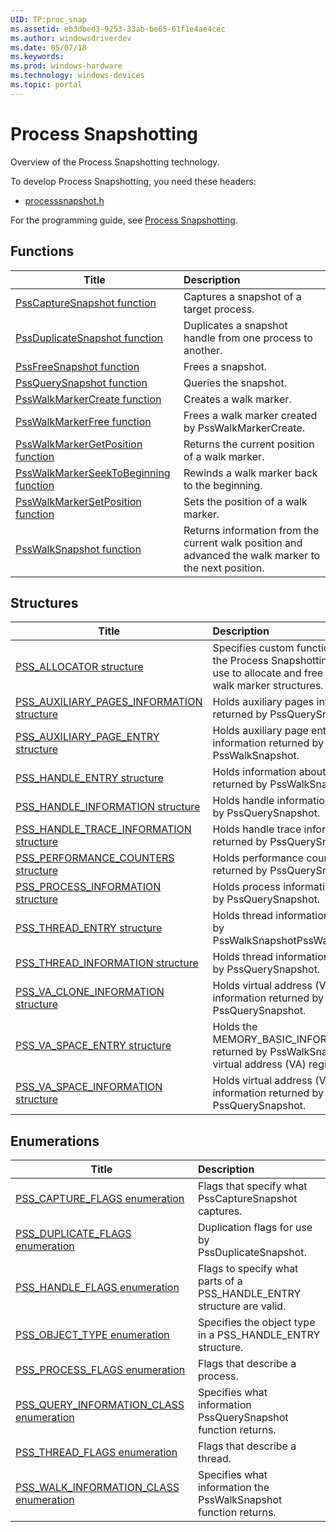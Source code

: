 ```yaml
---
UID: TP:proc_snap
ms.assetid: eb3dbed3-9253-33ab-be65-61f1e4ae4cec
ms.author: windowsdriverdev
ms.date: 05/07/18
ms.keywords: 
ms.prod: windows-hardware
ms.technology: windows-devices
ms.topic: portal
---
```


# Process Snapshotting



Overview of the Process Snapshotting technology.

To develop Process Snapshotting, you need these headers:

 * [processsnapshot.h](..\processsnapshot\index.md)

For the programming guide, see [Process Snapshotting](https://review.docs.microsoft.com/en-us/win32-test/proc_snap).

## Functions

| Title   | Description   |
| ---- |:---- |
| [PssCaptureSnapshot function](..\processsnapshot\nf-processsnapshot-psscapturesnapshot.md) | Captures a snapshot of a target process. |
| [PssDuplicateSnapshot function](..\processsnapshot\nf-processsnapshot-pssduplicatesnapshot.md) | Duplicates a snapshot handle from one process to another. |
| [PssFreeSnapshot function](..\processsnapshot\nf-processsnapshot-pssfreesnapshot.md) | Frees a snapshot. |
| [PssQuerySnapshot function](..\processsnapshot\nf-processsnapshot-pssquerysnapshot.md) | Queries the snapshot. |
| [PssWalkMarkerCreate function](..\processsnapshot\nf-processsnapshot-psswalkmarkercreate.md) | Creates a walk marker. |
| [PssWalkMarkerFree function](..\processsnapshot\nf-processsnapshot-psswalkmarkerfree.md) | Frees a walk marker created by PssWalkMarkerCreate. |
| [PssWalkMarkerGetPosition function](..\processsnapshot\nf-processsnapshot-psswalkmarkergetposition.md) | Returns the current position of a walk marker. |
| [PssWalkMarkerSeekToBeginning function](..\processsnapshot\nf-processsnapshot-psswalkmarkerseektobeginning.md) | Rewinds a walk marker back to the beginning. |
| [PssWalkMarkerSetPosition function](..\processsnapshot\nf-processsnapshot-psswalkmarkersetposition.md) | Sets the position of a walk marker. |
| [PssWalkSnapshot function](..\processsnapshot\nf-processsnapshot-psswalksnapshot.md) | Returns information from the current walk position and advanced the walk marker to the next position. |

## Structures

| Title   | Description   |
| ---- |:---- |
| [PSS_ALLOCATOR structure](..\processsnapshot\ns-processsnapshot-pss_allocator.md) | Specifies custom functions which the Process Snapshotting functions use to allocate and free the internal walk marker structures. |
| [PSS_AUXILIARY_PAGES_INFORMATION structure](..\processsnapshot\ns-processsnapshot-pss_auxiliary_pages_information.md) | Holds auxiliary pages information returned by PssQuerySnapshot. |
| [PSS_AUXILIARY_PAGE_ENTRY structure](..\processsnapshot\ns-processsnapshot-pss_auxiliary_page_entry.md) | Holds auxiliary page entry information returned by PssWalkSnapshot. |
| [PSS_HANDLE_ENTRY structure](..\processsnapshot\ns-processsnapshot-pss_handle_entry.md) | Holds information about a handle returned by PssWalkSnapshot. |
| [PSS_HANDLE_INFORMATION structure](..\processsnapshot\ns-processsnapshot-pss_handle_information.md) | Holds handle information returned by PssQuerySnapshot. |
| [PSS_HANDLE_TRACE_INFORMATION structure](..\processsnapshot\ns-processsnapshot-pss_handle_trace_information.md) | Holds handle trace information returned by PssQuerySnapshot. |
| [PSS_PERFORMANCE_COUNTERS structure](..\processsnapshot\ns-processsnapshot-pss_performance_counters.md) | Holds performance counters returned by PssQuerySnapshot. |
| [PSS_PROCESS_INFORMATION structure](..\processsnapshot\ns-processsnapshot-pss_process_information.md) | Holds process information returned by PssQuerySnapshot. |
| [PSS_THREAD_ENTRY structure](..\processsnapshot\ns-processsnapshot-pss_thread_entry.md) | Holds thread information returned by PssWalkSnapshotPssWalkSnapshot. |
| [PSS_THREAD_INFORMATION structure](..\processsnapshot\ns-processsnapshot-pss_thread_information.md) | Holds thread information returned by PssQuerySnapshot. |
| [PSS_VA_CLONE_INFORMATION structure](..\processsnapshot\ns-processsnapshot-pss_va_clone_information.md) | Holds virtual address (VA) clone information returned by PssQuerySnapshot. |
| [PSS_VA_SPACE_ENTRY structure](..\processsnapshot\ns-processsnapshot-pss_va_space_entry.md) | Holds the MEMORY_BASIC_INFORMATION returned by PssWalkSnapshot for a virtual address (VA) region. |
| [PSS_VA_SPACE_INFORMATION structure](..\processsnapshot\ns-processsnapshot-pss_va_space_information.md) | Holds virtual address (VA) space information returned by PssQuerySnapshot. |

## Enumerations

| Title   | Description   |
| ---- |:---- |
| [PSS_CAPTURE_FLAGS enumeration](..\processsnapshot\ne-processsnapshot-pss_capture_flags.md) | Flags that specify what PssCaptureSnapshot captures. |
| [PSS_DUPLICATE_FLAGS enumeration](..\processsnapshot\ne-processsnapshot-pss_duplicate_flags.md) | Duplication flags for use by PssDuplicateSnapshot. |
| [PSS_HANDLE_FLAGS enumeration](..\processsnapshot\ne-processsnapshot-pss_handle_flags.md) | Flags to specify what parts of a PSS_HANDLE_ENTRY structure are valid. |
| [PSS_OBJECT_TYPE enumeration](..\processsnapshot\ne-processsnapshot-pss_object_type.md) | Specifies the object type in a PSS_HANDLE_ENTRY structure. |
| [PSS_PROCESS_FLAGS enumeration](..\processsnapshot\ne-processsnapshot-pss_process_flags.md) | Flags that describe a process. |
| [PSS_QUERY_INFORMATION_CLASS enumeration](..\processsnapshot\ne-processsnapshot-pss_query_information_class.md) | Specifies what information PssQuerySnapshot function returns. |
| [PSS_THREAD_FLAGS enumeration](..\processsnapshot\ne-processsnapshot-pss_thread_flags.md) | Flags that describe a thread. |
| [PSS_WALK_INFORMATION_CLASS enumeration](..\processsnapshot\ne-processsnapshot-pss_walk_information_class.md) | Specifies what information the PssWalkSnapshot function returns. |
